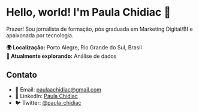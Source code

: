 # Hello, world! I'm Paula Chidiac 👋

Prazer! Sou jornalista de formação, pós graduada em Marketing Digital/BI e apaixonada por tecnologia.

**🌍 Localização:** Porto Alegre, Rio Grande do Sul, Brasil  
**🌱 Atualmente explorando:** Análise de dados  

## Contato

- 📧 Email: [paulaachidiac@gmail.com](mailto:paulaachidiac@gmail.com)
- 💬 LinkedIn: [Paula Chidiac](https://www.linkedin.com/in/paula-chidiac-schuster/)
- 🐦 Twitter: [@paula_chidiac](https://twitter.com/paula_chidiac)
